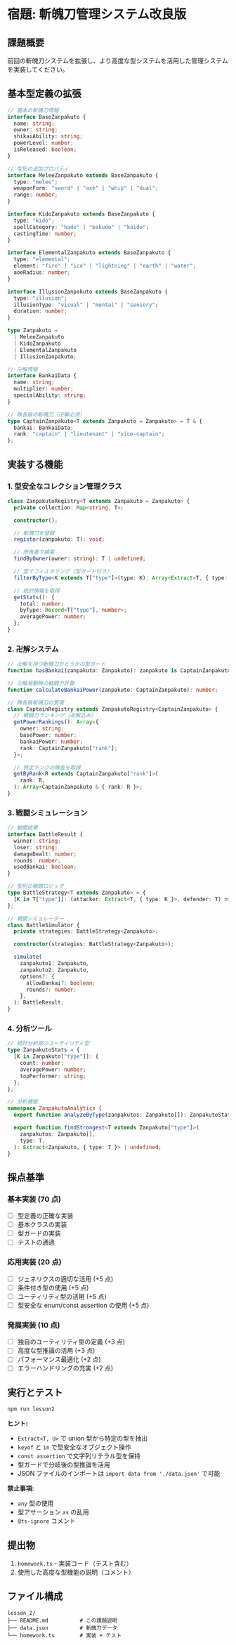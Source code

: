 # 宿題: 斬魄刀管理システム改良版

## 課題概要

前回の斬魄刀システムを拡張し、より高度な型システムを活用した管理システムを実装してください。

## 基本型定義の拡張

```typescript
// 基本の斬魄刀情報
interface BaseZanpakuto {
  name: string;
  owner: string;
  shikaiAbility: string;
  powerLevel: number;
  isReleased: boolean;
}

// 型別の追加プロパティ
interface MeleeZanpakuto extends BaseZanpakuto {
  type: "melee";
  weaponForm: "sword" | "axe" | "whip" | "dual";
  range: number;
}

interface KidoZanpakuto extends BaseZanpakuto {
  type: "kido";
  spellCategory: "hado" | "bakudo" | "kaido";
  castingTime: number;
}

interface ElementalZanpakuto extends BaseZanpakuto {
  type: "elemental";
  element: "fire" | "ice" | "lightning" | "earth" | "water";
  aoeRadius: number;
}

interface IllusionZanpakuto extends BaseZanpakuto {
  type: "illusion";
  illusionType: "visual" | "mental" | "sensory";
  duration: number;
}

type Zanpakuto =
  | MeleeZanpakuto
  | KidoZanpakuto
  | ElementalZanpakuto
  | IllusionZanpakuto;

// 卍解情報
interface BankaiData {
  name: string;
  multiplier: number;
  specialAbility: string;
}

// 隊長級の斬魄刀（卍解必須）
type CaptainZanpakuto<T extends Zanpakuto = Zanpakuto> = T & {
  bankai: BankaiData;
  rank: "captain" | "lieutenant" | "vice-captain";
};
```

## 実装する機能

### 1. 型安全なコレクション管理クラス

```typescript
class ZanpakutoRegistry<T extends Zanpakuto = Zanpakuto> {
  private collection: Map<string, T>;

  constructor();

  // 斬魄刀を登録
  register(zanpakuto: T): void;

  // 所有者で検索
  findByOwner(owner: string): T | undefined;

  // 型でフィルタリング（型ガード付き）
  filterByType<K extends T["type"]>(type: K): Array<Extract<T, { type: K }>>;

  // 統計情報を取得
  getStats(): {
    total: number;
    byType: Record<T["type"], number>;
    averagePower: number;
  };
}
```

### 2. 卍解システム

```typescript
// 卍解を持つ斬魄刀かどうかの型ガード
function hasBankai(zanpakuto: Zanpakuto): zanpakuto is CaptainZanpakuto;

// 卍解発動時の戦闘力計算
function calculateBankaiPower(zanpakuto: CaptainZanpakuto): number;

// 隊長級斬魄刀の管理
class CaptainRegistry extends ZanpakutoRegistry<CaptainZanpakuto> {
  // 戦闘力ランキング（卍解込み）
  getPowerRankings(): Array<{
    owner: string;
    basePower: number;
    bankaiPower: number;
    rank: CaptainZanpakuto["rank"];
  }>;

  // 特定ランクの隊長を取得
  getByRank<R extends CaptainZanpakuto["rank"]>(
    rank: R,
  ): Array<CaptainZanpakuto & { rank: R }>;
}
```

### 3. 戦闘シミュレーション

```typescript
// 戦闘結果
interface BattleResult {
  winner: string;
  loser: string;
  damageDealt: number;
  rounds: number;
  usedBankai: boolean;
}

// 型別の戦闘ロジック
type BattleStrategy<T extends Zanpakuto> = {
  [K in T["type"]]: (attacker: Extract<T, { type: K }>, defender: T) => number;
};

// 戦闘シミュレーター
class BattleSimulator {
  private strategies: BattleStrategy<Zanpakuto>;

  constructor(strategies: BattleStrategy<Zanpakuto>);

  simulate(
    zanpakuto1: Zanpakuto,
    zanpakuto2: Zanpakuto,
    options?: {
      allowBankai?: boolean;
      rounds?: number;
    },
  ): BattleResult;
}
```

### 4. 分析ツール

```typescript
// 統計分析用のユーティリティ型
type ZanpakutoStats = {
  [K in Zanpakuto["type"]]: {
    count: number;
    averagePower: number;
    topPerformer: string;
  };
};

// 分析機能
namespace ZanpakutoAnalytics {
  export function analyzeByType(zanpakutos: Zanpakuto[]): ZanpakutoStats;

  export function findStrongest<T extends Zanpakuto["type"]>(
    zanpakutos: Zanpakuto[],
    type: T,
  ): Extract<Zanpakuto, { type: T }> | undefined;
}
```

## 採点基準

### 基本実装 (70 点)

- [ ] 型定義の正確な実装
- [ ] 基本クラスの実装
- [ ] 型ガードの実装
- [ ] テストの通過

### 応用実装 (20 点)

- [ ] ジェネリクスの適切な活用 (+5 点)
- [ ] 条件付き型の使用 (+5 点)
- [ ] ユーティリティ型の活用 (+5 点)
- [ ] 型安全な enum/const assertion の使用 (+5 点)

### 発展実装 (10 点)

- [ ] 独自のユーティリティ型の定義 (+3 点)
- [ ] 高度な型推論の活用 (+3 点)
- [ ] パフォーマンス最適化 (+2 点)
- [ ] エラーハンドリングの充実 (+2 点)

## 実行とテスト

```bash
npm run lesson2
```

**ヒント:**

- `Extract<T, U>` で union 型から特定の型を抽出
- `keyof` と `in` で型安全なオブジェクト操作
- `const assertion` で文字列リテラル型を保持
- 型ガードで分岐後の型推論を活用
- JSON ファイルのインポートは `import data from './data.json'` で可能

**禁止事項:**

- `any` 型の使用
- 型アサーション `as` の乱用
- `@ts-ignore` コメント

## 提出物

1. `homework.ts` - 実装コード（テスト含む）
2. 使用した高度な型機能の説明（コメント）

## ファイル構成

```
lesson_2/
├── README.md          # この課題説明
├── data.json          # 斬魄刀データ
└── homework.ts        # 実装 + テスト
```
